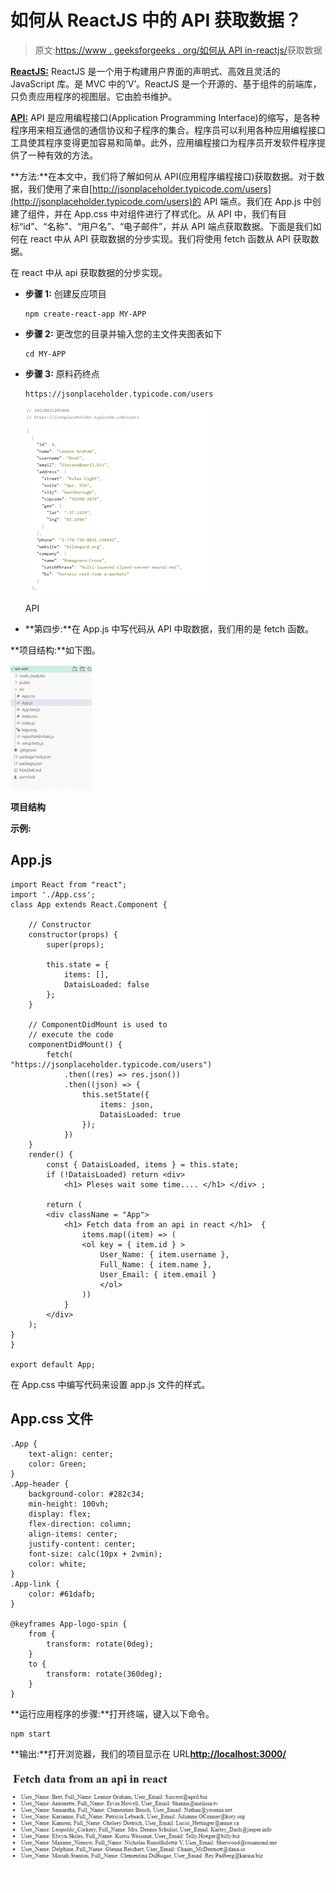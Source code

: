 # 如何从 ReactJS 中的 API 获取数据？

> 原文:[https://www . geeksforgeeks . org/如何从 API in-reactjs/](https://www.geeksforgeeks.org/how-to-fetch-data-from-an-api-in-reactjs/)获取数据

[**ReactJS:**](https://www.geeksforgeeks.org/react-js-introduction-working/) ReactJS 是一个用于构建用户界面的声明式、高效且灵活的 JavaScript 库。是 MVC 中的‘V’。ReactJS 是一个开源的、基于组件的前端库，只负责应用程序的视图层。它由脸书维护。

[**API:**](https://www.geeksforgeeks.org/introduction-to-apis/) API 是应用编程接口(Application Programming Interface)的缩写，是各种程序用来相互通信的通信协议和子程序的集合。程序员可以利用各种应用编程接口工具使其程序变得更加容易和简单。此外，应用编程接口为程序员开发软件程序提供了一种有效的方法。

**方法:**在本文中，我们将了解如何从 API(应用程序编程接口)获取数据。对于数据，我们使用了来自[http://jsonplaceholder.typicode.com/users](http://jsonplaceholder.typicode.com/users)的 API 端点。我们在 App.js 中创建了组件，并在 App.css 中对组件进行了样式化。从 API 中，我们有目标“id”、“名称”、“用户名”、“电子邮件”，并从 API 端点获取数据。下面是我们如何在 react 中从 API 获取数据的分步实现。我们将使用 fetch 函数从 API 获取数据。

在 react 中从 api 获取数据的分步实现。

*   **步骤 1:** 创建反应项目

    ```
    npm create-react-app MY-APP 
    ```

*   **步骤 2:** 更改您的目录并输入您的主文件夹图表如下

    ```
    cd MY-APP
    ```

*   **步骤 3:** 原料药终点

    ```
    https://jsonplaceholder.typicode.com/users
    ```

    ![](img/27dd729edae6a2888de25f9984bd0fb5.png)

    API

*   **第四步:**在 App.js 中写代码从 API 中取数据，我们用的是 fetch 函数。

**项目结构:**如下图。

![](img/9c4363b2818e92c67b3e72454ed92088.png)

**项目结构**

**示例:**

## App.js

```
import React from "react";
import './App.css';
class App extends React.Component {

    // Constructor 
    constructor(props) {
        super(props);

        this.state = {
            items: [],
            DataisLoaded: false
        };
    }

    // ComponentDidMount is used to
    // execute the code 
    componentDidMount() {
        fetch(
"https://jsonplaceholder.typicode.com/users")
            .then((res) => res.json())
            .then((json) => {
                this.setState({
                    items: json,
                    DataisLoaded: true
                });
            })
    }
    render() {
        const { DataisLoaded, items } = this.state;
        if (!DataisLoaded) return <div>
            <h1> Pleses wait some time.... </h1> </div> ;

        return (
        <div className = "App">
            <h1> Fetch data from an api in react </h1>  {
                items.map((item) => ( 
                <ol key = { item.id } >
                    User_Name: { item.username }, 
                    Full_Name: { item.name }, 
                    User_Email: { item.email } 
                    </ol>
                ))
            }
        </div>
    );
}
}

export default App;
```

在 App.css 中编写代码来设置 app.js 文件的样式。

## App.css 文件

```
.App {
    text-align: center;
    color: Green;
}
.App-header {
    background-color: #282c34;
    min-height: 100vh;
    display: flex;
    flex-direction: column;
    align-items: center;
    justify-content: center;
    font-size: calc(10px + 2vmin);
    color: white;
}
.App-link {
    color: #61dafb;
}

@keyframes App-logo-spin {
    from {
        transform: rotate(0deg);
    }
    to {
        transform: rotate(360deg);
    }
}
```

**运行应用程序的步骤:**打开终端，键入以下命令。

```
npm start
```

**输出:**打开浏览器，我们的项目显示在 URL[**http://localhost:3000/**](http://localhost:3000/)

![](img/2b8970b97bc9c553dad7362141b882b7.png)